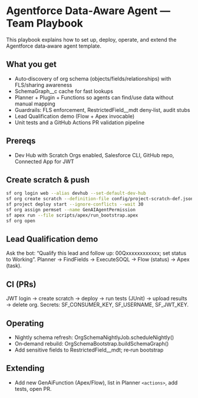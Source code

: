 # Agentforce Data‑Aware Agent — Team Playbook

This playbook explains how to set up, deploy, operate, and extend the Agentforce data‑aware agent template.

## What you get
- Auto‑discovery of org schema (objects/fields/relationships) with FLS/sharing awareness
- SchemaGraph__c cache for fast lookups
- Planner + Plugin + Functions so agents can find/use data without manual mapping
- Guardrails: FLS enforcement, RestrictedField__mdt deny‑list, audit stubs
- Lead Qualification demo (Flow + Apex invocable)
- Unit tests and a GitHub Actions PR validation pipeline

## Prereqs
- Dev Hub with Scratch Orgs enabled, Salesforce CLI, GitHub repo, Connected App for JWT

## Create scratch & push
```bash
sf org login web --alias devhub --set-default-dev-hub
sf org create scratch --definition-file config/project-scratch-def.json --alias agent-data-aware --set-default --duration-days 7 --wait 10
sf project deploy start --ignore-conflicts --wait 30
sf org assign permset --name GenAIAgentPermission
sf apex run --file scripts/apex/run_bootstrap.apex
sf org open
```

## Lead Qualification demo
Ask the bot: “Qualify this lead and follow up: 00Qxxxxxxxxxxxx; set status to Working”. Planner → FindFields → ExecuteSOQL → Flow (status) → Apex (task).

## CI (PRs)
JWT login → create scratch → deploy → run tests (JUnit) → upload results → delete org. Secrets: SF_CONSUMER_KEY, SF_USERNAME, SF_JWT_KEY.

## Operating
- Nightly schema refresh: OrgSchemaNightlyJob.scheduleNightly()
- On‑demand rebuild: OrgSchemaBootstrap.buildSchemaGraph()
- Add sensitive fields to RestrictedField__mdt; re‑run bootstrap

## Extending
- Add new GenAiFunction (Apex/Flow), list in Planner `<actions>`, add tests, open PR.
